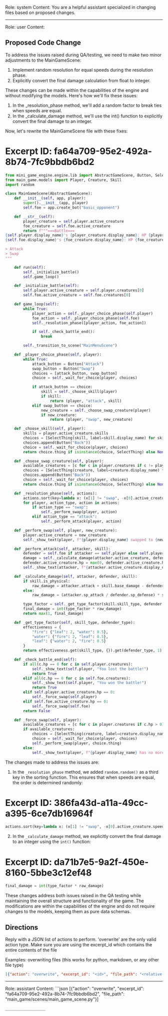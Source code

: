 Role: system
Content: You are a helpful assistant specialized in changing files based on proposed changes.
__________________
Role: user
Content: 
## Proposed Code Change
To address the issues raised during QA/testing, we need to make two minor adjustments to the MainGameScene:

1. Implement random resolution for equal speeds during the resolution phase.
2. Explicitly convert the final damage calculation from float to integer.

These changes can be made within the capabilities of the engine and without modifying the models. Here's how we'll fix these issues:

1. In the _resolution_phase method, we'll add a random factor to break ties when speeds are equal.
2. In the _calculate_damage method, we'll use the int() function to explicitly convert the final damage to an integer.

Now, let's rewrite the MainGameScene file with these fixes:

# Excerpt ID: fa64a709-95e2-492a-8b74-7fc9bbdb6bd2
```python main_game/scenes/main_game_scene.py
from mini_game_engine.engine.lib import AbstractGameScene, Button, SelectThing
from main_game.models import Player, Creature, Skill
import random

class MainGameScene(AbstractGameScene):
    def __init__(self, app, player):
        super().__init__(app, player)
        self.foe = app.create_bot("basic_opponent")

    def __str__(self):
        player_creature = self.player.active_creature
        foe_creature = self.foe.active_creature
        return f"""===Battle===
{self.player.display_name}'s {player_creature.display_name}: HP {player_creature.hp}/{player_creature.max_hp}
{self.foe.display_name}'s {foe_creature.display_name}: HP {foe_creature.hp}/{foe_creature.max_hp}

> Attack
> Swap
"""

    def run(self):
        self._initialize_battle()
        self.game_loop()

    def _initialize_battle(self):
        self.player.active_creature = self.player.creatures[0]
        self.foe.active_creature = self.foe.creatures[0]

    def game_loop(self):
        while True:
            player_action = self._player_choice_phase(self.player)
            foe_action = self._player_choice_phase(self.foe)
            self._resolution_phase([player_action, foe_action])

            if self._check_battle_end():
                break

        self._transition_to_scene("MainMenuScene")

    def _player_choice_phase(self, player):
        while True:
            attack_button = Button("Attack")
            swap_button = Button("Swap")
            choices = [attack_button, swap_button]
            choice = self._wait_for_choice(player, choices)

            if attack_button == choice:
                skill = self._choose_skill(player)
                if skill:
                    return (player, "attack", skill)
            elif swap_button == choice:
                new_creature = self._choose_swap_creature(player)
                if new_creature:
                    return (player, "swap", new_creature)

    def _choose_skill(self, player):
        skills = player.active_creature.skills
        choices = [SelectThing(skill, label=skill.display_name) for skill in skills]
        choices.append(Button("Back"))
        choice = self._wait_for_choice(player, choices)
        return choice.thing if isinstance(choice, SelectThing) else None

    def _choose_swap_creature(self, player):
        available_creatures = [c for c in player.creatures if c != player.active_creature and c.hp > 0]
        choices = [SelectThing(creature, label=creature.display_name) for creature in available_creatures]
        choices.append(Button("Back"))
        choice = self._wait_for_choice(player, choices)
        return choice.thing if isinstance(choice, SelectThing) else None

    def _resolution_phase(self, actions):
        actions.sort(key=lambda x: (x[1] != "swap", -x[0].active_creature.speed, random.random()))
        for player, action_type, action in actions:
            if action_type == "swap":
                self._perform_swap(player, action)
            elif action_type == "attack":
                self._perform_attack(player, action)

    def _perform_swap(self, player, new_creature):
        player.active_creature = new_creature
        self._show_text(player, f"{player.display_name} swapped to {new_creature.display_name}!")

    def _perform_attack(self, attacker, skill):
        defender = self.foe if attacker == self.player else self.player
        damage = self._calculate_damage(attacker.active_creature, defender.active_creature, skill)
        defender.active_creature.hp = max(0, defender.active_creature.hp - damage)
        self._show_text(attacker, f"{attacker.active_creature.display_name} used {skill.display_name} and dealt {damage} damage!")

    def _calculate_damage(self, attacker, defender, skill):
        if skill.is_physical:
            raw_damage = attacker.attack + skill.base_damage - defender.defense
        else:
            raw_damage = (attacker.sp_attack / defender.sp_defense) * skill.base_damage

        type_factor = self._get_type_factor(skill.skill_type, defender.creature_type)
        final_damage = int(type_factor * raw_damage)
        return max(1, final_damage)

    def _get_type_factor(self, skill_type, defender_type):
        effectiveness = {
            "fire": {"leaf": 2, "water": 0.5},
            "water": {"fire": 2, "leaf": 0.5},
            "leaf": {"water": 2, "fire": 0.5}
        }
        return effectiveness.get(skill_type, {}).get(defender_type, 1)

    def _check_battle_end(self):
        if all(c.hp == 0 for c in self.player.creatures):
            self._show_text(self.player, "You lost the battle!")
            return True
        elif all(c.hp == 0 for c in self.foe.creatures):
            self._show_text(self.player, "You won the battle!")
            return True
        elif self.player.active_creature.hp == 0:
            self._force_swap(self.player)
        elif self.foe.active_creature.hp == 0:
            self._force_swap(self.foe)
        return False

    def _force_swap(self, player):
        available_creatures = [c for c in player.creatures if c.hp > 0]
        if available_creatures:
            choices = [SelectThing(creature, label=creature.display_name) for creature in available_creatures]
            choice = self._wait_for_choice(player, choices)
            self._perform_swap(player, choice.thing)
        else:
            self._show_text(player, f"{player.display_name} has no more creatures able to battle!")
```

The changes made to address the issues are:

1. In the `_resolution_phase` method, we added `random.random()` as a third key in the sorting function. This ensures that when speeds are equal, the order is determined randomly:

# Excerpt ID: 386fa43d-a11a-49cc-a395-6ce7db16964f
```python
actions.sort(key=lambda x: (x[1] != "swap", -x[0].active_creature.speed, random.random()))
```

2. In the `_calculate_damage` method, we explicitly convert the final damage to an integer using the `int()` function:

# Excerpt ID: da71b7e5-9a2f-450e-8160-5bbe3c12ef48
```python
final_damage = int(type_factor * raw_damage)
```

These changes address both issues raised in the QA testing while maintaining the overall structure and functionality of the game. The modifications are within the capabilities of the engine and do not require changes to the models, keeping them as pure data schemas.

## Directions
Reply with a JSON list of actions to perform. 'overwrite' are the only valid action type. 
Make sure you are using the excerpt_id which contains the entire contents of the file

Examples:
overwriting files (this works for python, markdown, or any other file type)
```json output_example1
[{"action": "overwrite", "excerpt_id": "<id>", "file_path": "<relative file path>"}]
```

__________________
Role: assistant
Content: ```json
[{"action": "overwrite", "excerpt_id": "fa64a709-95e2-492a-8b74-7fc9bbdb6bd2", "file_path": "main_game/scenes/main_game_scene.py"}]
```
__________________
